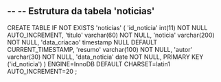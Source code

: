 
--
-- Estrutura da tabela 'noticias'
--

CREATE TABLE IF NOT EXISTS 'noticias' (
  'id_noticia' int(11) NOT NULL AUTO_INCREMENT,
  'titulo' varchar(60) NOT NULL,
  'noticia' varchar(200) NOT NULL,
  'data_criacao' timestamp NULL DEFAULT CURRENT_TIMESTAMP,
  'resumo' varchar(100) NOT NULL,
  'autor' varchar(30) NOT NULL,
  'data_noticia' date NOT NULL,
  PRIMARY KEY ('id_noticia')
) ENGINE=InnoDB  DEFAULT CHARSET=latin1 AUTO_INCREMENT=20 ;
